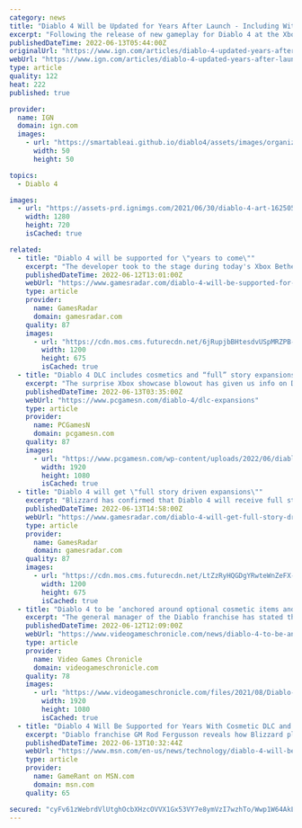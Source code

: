 ```yaml
---
category: news
title: "Diablo 4 Will be Updated for Years After Launch - Including With Story Expansions"
excerpt: "Following the release of new gameplay for Diablo 4 at the Xbox Bethesda Game Showcase, franchise lead Rod Fergusson took to Twitter (below) to answer some fan questions regarding ..."
publishedDateTime: 2022-06-13T05:44:00Z
originalUrl: "https://www.ign.com/articles/diablo-4-updated-years-after-launch-story-expansions"
webUrl: "https://www.ign.com/articles/diablo-4-updated-years-after-launch-story-expansions"
type: article
quality: 122
heat: 222
published: true

provider:
  name: IGN
  domain: ign.com
  images:
    - url: "https://smartableai.github.io/diablo4/assets/images/organizations/ign.com-50x50.jpg"
      width: 50
      height: 50

topics:
  - Diablo 4

images:
  - url: "https://assets-prd.ignimgs.com/2021/06/30/diablo-4-art-1625059950283.jpg?width=1280"
    width: 1280
    height: 720
    isCached: true

related:
  - title: "Diablo 4 will be supported for \"years to come\""
    excerpt: "The developer took to the stage during today's Xbox Bethesda showcase to reveal a ton of gameplay for Diablo 4 as well as a 2023 launch window. Blizzard had previously confirmed t ..."
    publishedDateTime: 2022-06-12T13:01:00Z
    webUrl: "https://www.gamesradar.com/diablo-4-will-be-supported-for-years-to-come/"
    type: article
    provider:
      name: GamesRadar
      domain: gamesradar.com
    quality: 87
    images:
      - url: "https://cdn.mos.cms.futurecdn.net/6jRupjbBHtesdvUSpMRZPB-1200-80.jpg"
        width: 1200
        height: 675
        isCached: true
  - title: "Diablo 4 DLC includes cosmetics and “full” story expansions"
    excerpt: "The surprise Xbox showcase blowout has given us info on Diablo 4 DLC, and it'll restrict microtransactions to cosmetics - with proper story expansions coming ..."
    publishedDateTime: 2022-06-13T03:35:00Z
    webUrl: "https://www.pcgamesn.com/diablo-4/dlc-expansions"
    type: article
    provider:
      name: PCGamesN
      domain: pcgamesn.com
    quality: 87
    images:
      - url: "https://www.pcgamesn.com/wp-content/uploads/2022/06/diablo-4-story-expansions.jpg"
        width: 1920
        height: 1080
        isCached: true
  - title: "Diablo 4 will get \"full story driven expansions\""
    excerpt: "Blizzard has confirmed that Diablo 4 will receive full story expansions as DLC after launch. \"To be clear, D4 is a full price game built for PC/PS/Xbox audiences,\" franchise GM Rod Fergusson says in a ..."
    publishedDateTime: 2022-06-13T14:58:00Z
    webUrl: "https://www.gamesradar.com/diablo-4-will-get-full-story-driven-expansions/"
    type: article
    provider:
      name: GamesRadar
      domain: gamesradar.com
    quality: 87
    images:
      - url: "https://cdn.mos.cms.futurecdn.net/LtZzRyHQGDgYRwteWnZeFX-1200-80.jpg"
        width: 1200
        height: 675
        isCached: true
  - title: "Diablo 4 to be ‘anchored around optional cosmetic items and full story driven expansions’"
    excerpt: "The general manager of the Diablo franchise has stated that the upcoming Diablo 4 will be supported with content for years after release, including “optional cosmetic items”. Alongside the release of ..."
    publishedDateTime: 2022-06-12T12:09:00Z
    webUrl: "https://www.videogameschronicle.com/news/diablo-4-to-be-anchored-around-optional-cosmetic-items-and-full-story-driven-expansions/"
    type: article
    provider:
      name: Video Games Chronicle
      domain: videogameschronicle.com
    quality: 78
    images:
      - url: "https://www.videogameschronicle.com/files/2021/08/Diablo-4-campfire.jpg"
        width: 1920
        height: 1080
        isCached: true
  - title: "Diablo 4 Will Be Supported for Years With Cosmetic DLC and Story Expansions"
    excerpt: "Diablo franchise GM Rod Fergusson reveals how Blizzard plans on supporting Diablo 4 in the years after its release."
    publishedDateTime: 2022-06-13T10:32:44Z
    webUrl: "https://www.msn.com/en-us/news/technology/diablo-4-will-be-supported-for-years-with-cosmetic-dlc-and-story-expansions/ar-AAYpAq3"
    type: article
    provider:
      name: GameRant on MSN.com
      domain: msn.com
    quality: 65

secured: "cyFv61zWebrdVlUtghOcbXHzcOVVX1Gx53VY7e8ymVzI7wzhTo/Wwp1W64AkLDI40rLUKmpQx+nwiHM7xKa+DZOT9YrcMD0pc4CIapkUo555jW/gouE4nUKrLEsgYUbNwasrwj9XLvo+KrXnijAO2jw2QUAXsp5eX7ToqYIK84brWisIu7qRfXhdFw9re4+Oqs8sVATVEtJ1lYJLDQAdvHRsauXcruxLyk//tQ3tckqowlKtPTZtp9PkkJa+PyezPkLothF6K8cdhOkfsMxMrhXOcpRcf3tUuzFhe/nlwT0EACF6+5cXjocGMQyt3Znn2wtyG4/T7WuB2tvkyDQ/QQUflqGn4M6rHzDjpcdEe7w=;pTJ1brWwCJLV7utKBiI5Sg=="
---
```


